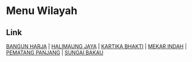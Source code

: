 # Menu Wilayah

## Link

[BANGUN HARJA](https://github.com/gigit-pemilu/pemilu-2024-62-kalimantan-tengah/tree/main/pileg-dpr/hitung-suara/sub/62-kalimantan-tengah/sub/07-seruyan/sub/06-seruyan-hilir-timur/sub/2003-bangun-harja)
 | 
[HALIMAUNG JAYA](https://github.com/gigit-pemilu/pemilu-2024-62-kalimantan-tengah/tree/main/pileg-dpr/hitung-suara/sub/62-kalimantan-tengah/sub/07-seruyan/sub/06-seruyan-hilir-timur/sub/2002-halimaung-jaya)
 | 
[KARTIKA BHAKTI](https://github.com/gigit-pemilu/pemilu-2024-62-kalimantan-tengah/tree/main/pileg-dpr/hitung-suara/sub/62-kalimantan-tengah/sub/07-seruyan/sub/06-seruyan-hilir-timur/sub/2004-kartika-bhakti)
 | 
[MEKAR INDAH](https://github.com/gigit-pemilu/pemilu-2024-62-kalimantan-tengah/tree/main/pileg-dpr/hitung-suara/sub/62-kalimantan-tengah/sub/07-seruyan/sub/06-seruyan-hilir-timur/sub/2001-mekar-indah)
 | 
[PEMATANG PANJANG](https://github.com/gigit-pemilu/pemilu-2024-62-kalimantan-tengah/tree/main/pileg-dpr/hitung-suara/sub/62-kalimantan-tengah/sub/07-seruyan/sub/06-seruyan-hilir-timur/sub/2005-pematang-panjang)
 | 
[SUNGAI BAKAU](https://github.com/gigit-pemilu/pemilu-2024-62-kalimantan-tengah/tree/main/pileg-dpr/hitung-suara/sub/62-kalimantan-tengah/sub/07-seruyan/sub/06-seruyan-hilir-timur/sub/2006-sungai-bakau)

